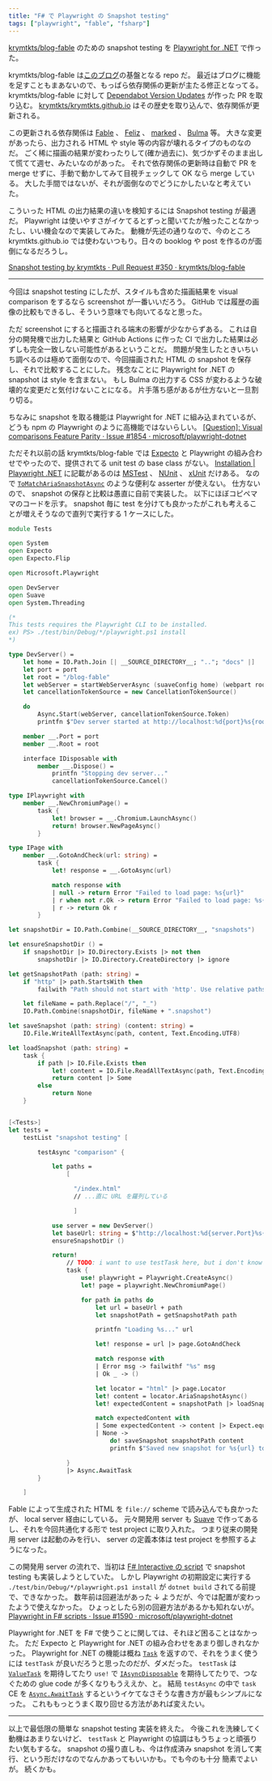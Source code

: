 ```yaml
---
title: "F# で Playwright の Snapshot testing"
tags: ["playwright", "fable", "fsharp"]
---
```


[krymtkts/blog-fable](https://github.com/krymtkts/blog-fable) のための snapshot testing を [Playwright for .NET](https://playwright.dev/dotnet/) で作った。

krymtkts/blog-fable は[このブログ](https://github.com/krymtkts/krymtkts.github.io)の基盤となる repo だ。
最近はブログに機能を足すこともまあないので、もっぱら依存関係の更新が主たる修正となってる。
krymtkts/blog-fable に対して [Dependabot Version Updates](https://docs.github.com/en/code-security/dependabot/dependabot-version-updates/about-dependabot-version-updates) が作った PR を取り込む。
[krymtkts/krymtkts.github.io](https://github.com/krymtkts/krymtkts.github.io) はその歴史を取り込んで、依存関係が更新される。

この更新される依存関係は [Fable](https://github.com/fable-compiler/Fable) 、 [Feliz](https://github.com/fable-hub/Feliz) 、 [marked](https://github.com/markedjs/marked) 、 [Bulma](https://github.com/jgthms/bulma) 等。
大きな変更があったら、出力される HTML や style 等の内容が壊れるタイプのものなのだ。
ごく稀に描画の結果が変わったりして(確か過去に)、気づかずそのまま出して慌てて週セ、みたいなのがあった。
それで依存関係の更新時は自動で PR を merge せずに、手動で動かしてみて目視チェックして OK なら merge している。
大した手間ではないが、それが面倒なのでどうにかしたいなと考えていた。

こういった HTML の出力結果の違いを検知するには Snapshot testing が最適だ。
Playwright は使いやすさがイケてるとずっと聞いてたが触ったことなかったし、いい機会なので実装してみた。
動機が先述の通りなので、今のところ krymtkts.github.io では使わないつもり。日々の booklog や post を作るのが面倒になるだろうし。

[Snapshot testing by krymtkts · Pull Request #350 · krymtkts/blog-fable](https://github.com/krymtkts/blog-fable/pull/350)

---

今回は snapshot testing にしたが、スタイルも含めた描画結果を visual comparison をするなら screenshot が一番いいだろう。
GitHub では履歴の画像の比較もできるし、そういう意味でも向いてるなと思った。

ただ screenshot にすると描画される端末の影響が少なからずある。
これは自分の開発機で出力した結果と GitHub Actions に作った CI で出力した結果は必ずしも完全一致しない可能性があるということだ。
問題が発生したときいちいち調べるのは極めて面倒なので、今回描画された HTML の snapshot を保存し、それで比較することにした。
残念なことに Playwright for .NET の snapshot は style を含まない。
もし Bulma の出力する CSS が変わるような破壊的な変更だと気付けないことになる。
片手落ち感があるが仕方ないと一旦割り切る。

ちなみに snapshot を取る機能は Playwright for .NET に組み込まれているが、どうも npm の Playwright のように高機能ではないらしい。
[[Question]: Visual comparisons Feature Parity · Issue #1854 · microsoft/playwright-dotnet](https://github.com/microsoft/playwright-dotnet/issues/1854)

ただそれ以前の話 krymtkts/blog-fable では [Expecto](https://github.com/haf/expecto) と Playwright の組み合わせでやったので、提供されてる unit test の base class がない。
[Installation | Playwright .NET](https://playwright.dev/dotnet/docs/intro) に記載があるのは [MSTest](https://github.com/microsoft/testfx) 、 [NUnit](https://github.com/nunit/nunit) 、 [xUnit](https://github.com/xunit/xunit) だけある。
なので [`ToMatchAriaSnapshotAsync`](https://playwright.dev/dotnet/docs/api/class-locatorassertions#locator-assertions-to-match-aria-snapshot) のような便利な asserter が使えない。
仕方ないので、 snapshot の保存と比較は愚直に自前で実装した。
以下にほぼコピペママのコードを示す。
snapshot 毎に test を分けても良かったがこれも考えることが増えそうなので直列で実行する 1 ケースにした。

```fsharp
module Tests

open System
open Expecto
open Expecto.Flip

open Microsoft.Playwright

open DevServer
open Suave
open System.Threading

(*
This tests requires the Playwright CLI to be installed.
ex) PS> ./test/bin/Debug/*/playwright.ps1 install
*)

type DevServer() =
    let home = IO.Path.Join [| __SOURCE_DIRECTORY__; ".."; "docs" |]
    let port = port
    let root = "/blog-fable"
    let webServer = startWebServerAsync (suaveConfig home) (webpart root) |> snd
    let cancellationTokenSource = new CancellationTokenSource()

    do
        Async.Start(webServer, cancellationTokenSource.Token)
        printfn $"Dev server started at http://localhost:%d{port}%s{root}"

    member __.Port = port
    member __.Root = root

    interface IDisposable with
        member __.Dispose() =
            printfn "Stopping dev server..."
            cancellationTokenSource.Cancel()

type IPlaywright with
    member __.NewChromiumPage() =
        task {
            let! browser = __.Chromium.LaunchAsync()
            return! browser.NewPageAsync()
        }

type IPage with
    member __.GotoAndCheck(url: string) =
        task {
            let! response = __.GotoAsync(url)

            match response with
            | null -> return Error "Failed to load page: %s{url}"
            | r when not r.Ok -> return Error "Failed to load page: %s{url}"
            | r -> return Ok r
        }

let snapshotDir = IO.Path.Combine(__SOURCE_DIRECTORY__, "snapshots")

let ensureSnapshotDir () =
    if snapshotDir |> IO.Directory.Exists |> not then
        snapshotDir |> IO.Directory.CreateDirectory |> ignore

let getSnapshotPath (path: string) =
    if "http" |> path.StartsWith then
        failwith "Path should not start with 'http'. Use relative paths instead."

    let fileName = path.Replace("/", "_")
    IO.Path.Combine(snapshotDir, fileName + ".snapshot")

let saveSnapshot (path: string) (content: string) =
    IO.File.WriteAllTextAsync(path, content, Text.Encoding.UTF8)

let loadSnapshot (path: string) =
    task {
        if path |> IO.File.Exists then
            let! content = IO.File.ReadAllTextAsync(path, Text.Encoding.UTF8)
            return content |> Some
        else
            return None
    }


[<Tests>]
let tests =
    testList "snapshot testing" [

        testAsync "comparison" {

            let paths =
                [

                  "/index.html"
                  // ...直に URL を羅列している

                  ]

            use server = new DevServer()
            let baseUrl: string = $"http://localhost:%d{server.Port}%s{server.Root}"
            ensureSnapshotDir ()

            return!
                // TODO: i want to use testTask here, but i don't know how to convert it.
                task {
                    use! playwright = Playwright.CreateAsync()
                    let! page = playwright.NewChromiumPage()

                    for path in paths do
                        let url = baseUrl + path
                        let snapshotPath = getSnapshotPath path

                        printfn "Loading %s..." url

                        let! response = url |> page.GotoAndCheck

                        match response with
                        | Error msg -> failwithf "%s" msg
                        | Ok _ -> ()

                        let locator = "html" |> page.Locator
                        let! content = locator.AriaSnapshotAsync()
                        let! expectedContent = snapshotPath |> loadSnapshot

                        match expectedContent with
                        | Some expectedContent -> content |> Expect.equal $"Content mismatch for {url}" expectedContent
                        | None ->
                            do! saveSnapshot snapshotPath content
                            printfn $"Saved new snapshot for %s{url} to %s{snapshotPath}"

                }
                |> Async.AwaitTask
        }

    ]
```

Fable によって生成された HTML を `file://` scheme で読み込んでも良かったが、 local server 経由にしている。
元々開発用 server も [Suave](https://github.com/SuaveIO/suave) で作ってあるし、それを今回共通化する形で test project に取り入れた。
つまり従来の開発用 server は起動のみを行い、 server の定義本体は test project を参照するようになった。

この開発用 server の流れで、当初は [F# Interactive の script](https://learn.microsoft.com/en-us/dotnet/fsharp/tools/fsharp-interactive/) で snapshot testing も実装しようとしていた。
しかし Playwright の初期設定に実行する `./test/bin/Debug/*/playwright.ps1 install` が `dotnet build` されてる前提で、できなかった。
数年前は回避法があった ↓ ようだが、今では配置が変わったようで使えなかった。
ひょっとしたら別の回避方法があるかも知れないが。
[Playwright in F# scripts · Issue #1590 · microsoft/playwright-dotnet](https://github.com/microsoft/playwright-dotnet/issues/1590)

Playwright for .NET を F# で使うことに関しては、それほど困ることはなかった。
ただ Expecto と Playwright for .NET の組み合わせをあまり御しきれなかった。
Playwright for .NET の機能は概ね [`Task`](https://learn.microsoft.com/en-us/dotnet/api/system.threading.tasks.task?view=net-8.0) を返すので、それをうまく使うには `testTask` が良いだろうと思ったのだが、ダメだった。
`testTask` は [`ValueTask`](https://learn.microsoft.com/en-us/dotnet/api/system.threading.tasks.valuetask-1?view=net-9.0) を期待してたり `use!` で [`IAsyncDisposable`](https://learn.microsoft.com/en-us/dotnet/standard/garbage-collection/implementing-disposeasync) を期待してたりで、つなぐための glue code が多くなりもうええか、と。
結局 `testAsync` の中で `task` CE を [`Async.AwaitTask`](https://fsharp.github.io/fsharp-core-docs/reference/fsharp-control-fsharpasync.html#AwaitTask) するというイケてなさそうな書き方が最もシンプルになった。
これももっとうまく取り回せる方法があれば変えたい。

---

以上で最低限の簡単な snapshot testing 実装を終えた。
今後これを洗練してく動機はあまりないけど、 `testTask` と Playwright の協調はもうちょっと頑張りたい気もするな。
snapshot の撮り直しも、今は作成済み snapshot を消して実行、という形だけなのでなんかあってもいいかも。でも今のも十分
簡素でよいが。
続くかも。
